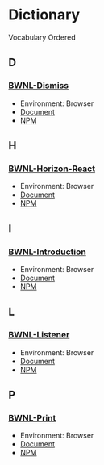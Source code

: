 # Dictionary

Vocabulary Ordered

## D

### [BWNL-Dismiss](//github.com/SudoDotDog/BWNL-Dismiss)

-   Environment: Browser
-   [Document](//dismiss.bwnl.io)
-   [NPM](//www.npmjs.com/package/@bwnl/dismiss)

## H

### [BWNL-Horizon-React](//github.com/SudoDotDog/BWNL-Horizon-React)

-   Environment: Browser
-   [Document](//horizon-react.bwnl.io)
-   [NPM](//www.npmjs.com/package/@bwnl/react-horizon)

## I

### [BWNL-Introduction](//github.com/SudoDotDog/BWNL-Introduction)

-   Environment: Browser
-   [Document](//introduction.bwnl.io)
-   [NPM](//www.npmjs.com/package/@bwnl/introduction)

## L

### [BWNL-Listener](//github.com/SudoDotDog/BWNL-Listener)

-   Environment: Browser
-   [Document](//listener.bwnl.io)
-   [NPM](//www.npmjs.com/package/@bwnl/listener)

## P

### [BWNL-Print](//github.com/SudoDotDog/BWNL-Print)

-   Environment: Browser
-   [Document](//print.bwnl.io)
-   [NPM](//www.npmjs.com/package/@bwnl/print)
